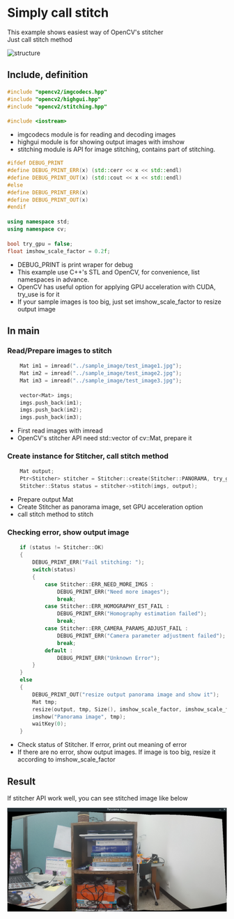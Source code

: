# Simply call stitch

This example shows easiest way of OpenCV's stitcher  
Just call stitch method  

![structure](../docs_image/simply_call_stitch.png&s=200)

## Include, definition 

```cpp
#include "opencv2/imgcodecs.hpp"
#include "opencv2/highgui.hpp"
#include "opencv2/stitching.hpp"

#include <iostream>
```

* imgcodecs module is for reading and decoding images 
* highgui module is for showing output images with imshow
* stitching module is API for image stitching, contains part of stitching. 

```cpp
#ifdef DEBUG_PRINT
#define DEBUG_PRINT_ERR(x) (std::cerr << x << std::endl)
#define DEBUG_PRINT_OUT(x) (std::cout << x << std::endl)
#else
#define DEBUG_PRINT_ERR(x)
#define DEBUG_PRINT_OUT(x)
#endif

using namespace std;
using namespace cv;

bool try_gpu = false;
float imshow_scale_factor = 0.2f;
```

* DEBUG_PRINT is print wraper for debug
* This example use C++'s STL and OpenCV, for convenience, list namespaces in advance.
* OpenCV has useful option for applying GPU acceleration with CUDA, try_use is for it
* If your sample images is too big, just set imshow_scale_factor to resize output image

## In main

### Read/Prepare images to stitch
```cpp
    Mat im1 = imread("../sample_image/test_image1.jpg");
    Mat im2 = imread("../sample_image/test_image2.jpg");
    Mat im3 = imread("../sample_image/test_image3.jpg");

    vector<Mat> imgs;
    imgs.push_back(im1);
    imgs.push_back(im2);
    imgs.push_back(im3);
```

* First read images with imread
* OpenCV's stitcher API need std::vector of cv::Mat, prepare it

### Create instance for Stitcher, call stitch method

```cpp
    Mat output;
    Ptr<Stitcher> stitcher = Stitcher::create(Stitcher::PANORAMA, try_gpu);
    Stitcher::Status status = stitcher->stitch(imgs, output);
```

* Prepare output Mat
* Create Stitcher as panorama image, set GPU acceleration option
* call stitch method to stitch

### Checking error, show output image

```cpp
    if (status != Stitcher::OK)
    {
        DEBUG_PRINT_ERR("Fail stitching: ");
        switch(status)
        {
            case Stitcher::ERR_NEED_MORE_IMGS :
                DEBUG_PRINT_ERR("Need more images");
                break;
            case Stitcher::ERR_HOMOGRAPHY_EST_FAIL :
                DEBUG_PRINT_ERR("Homography estimation failed");
                break;
            case Stitcher::ERR_CAMERA_PARAMS_ADJUST_FAIL :
                DEBUG_PRINT_ERR("Camera parameter adjustment failed");
                break;
            default :
                DEBUG_PRINT_ERR("Unknown Error");
        }
    }
    else
    {
        DEBUG_PRINT_OUT("resize output panorama image and show it");
        Mat tmp;
        resize(output, tmp, Size(), imshow_scale_factor, imshow_scale_factor);
        imshow("Panorama image", tmp);
        waitKey(0);
    }
```

* Check status of Stitcher. If error, print out meaning of error
* If there are no error, show output images. If image is too big, resize it according to imshow_scale_factor

## Result

If stitcher API work well, you can see stitched image like below

![stitch_output](../docs_image/stitch_output.png)
